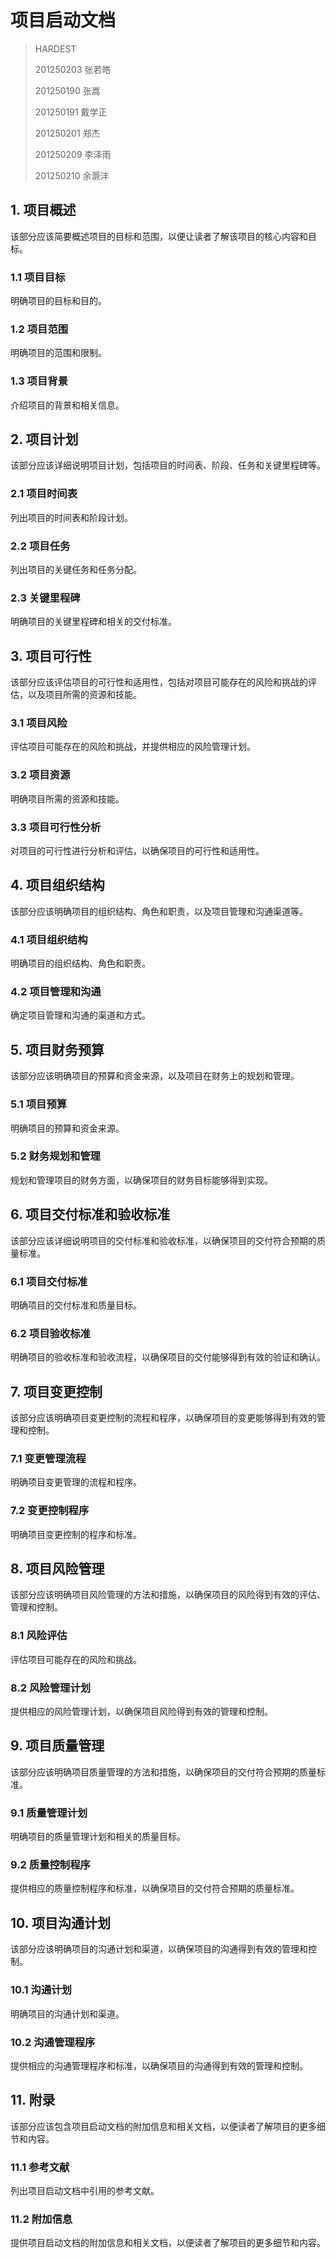 # 项目启动文档

> HARDEST
>
> 201250203 张若皓
>
> 201250190 张嵩
>
> 201250191 戴学正
>
> 201250201 郑杰
>
> 201250209 李泽雨
>
> 201250210 余灏沣

## 1. 项目概述

该部分应该简要概述项目的目标和范围，以便让读者了解该项目的核心内容和目标。

### 1.1 项目目标

明确项目的目标和目的。

### 1.2 项目范围

明确项目的范围和限制。

### 1.3 项目背景

介绍项目的背景和相关信息。

## 2. 项目计划

该部分应该详细说明项目计划，包括项目的时间表、阶段、任务和关键里程碑等。

### 2.1 项目时间表

列出项目的时间表和阶段计划。

### 2.2 项目任务

列出项目的关键任务和任务分配。

### 2.3 关键里程碑

明确项目的关键里程碑和相关的交付标准。

## 3. 项目可行性

该部分应该评估项目的可行性和适用性，包括对项目可能存在的风险和挑战的评估，以及项目所需的资源和技能。

### 3.1 项目风险

评估项目可能存在的风险和挑战，并提供相应的风险管理计划。

### 3.2 项目资源

明确项目所需的资源和技能。

### 3.3 项目可行性分析

对项目的可行性进行分析和评估，以确保项目的可行性和适用性。

## 4. 项目组织结构

该部分应该明确项目的组织结构、角色和职责，以及项目管理和沟通渠道等。

### 4.1 项目组织结构

明确项目的组织结构、角色和职责。

### 4.2 项目管理和沟通

确定项目管理和沟通的渠道和方式。

## 5. 项目财务预算

该部分应该明确项目的预算和资金来源，以及项目在财务上的规划和管理。

### 5.1 项目预算

明确项目的预算和资金来源。

### 5.2 财务规划和管理

规划和管理项目的财务方面，以确保项目的财务目标能够得到实现。

## 6. 项目交付标准和验收标准

该部分应该详细说明项目的交付标准和验收标准，以确保项目的交付符合预期的质量标准。

### 6.1 项目交付标准

明确项目的交付标准和质量目标。

### 6.2 项目验收标准

明确项目的验收标准和验收流程，以确保项目的交付能够得到有效的验证和确认。

## 7. 项目变更控制

该部分应该明确项目变更控制的流程和程序，以确保项目的变更能够得到有效的管理和控制。

### 7.1 变更管理流程

明确项目变更管理的流程和程序。

### 7.2 变更控制程序

明确项目变更控制的程序和标准。

## 8. 项目风险管理

该部分应该明确项目风险管理的方法和措施，以确保项目的风险得到有效的评估、管理和控制。

### 8.1 风险评估

评估项目可能存在的风险和挑战。

### 8.2 风险管理计划

提供相应的风险管理计划，以确保项目风险得到有效的管理和控制。

## 9. 项目质量管理

该部分应该明确项目质量管理的方法和措施，以确保项目的交付符合预期的质量标准。

### 9.1 质量管理计划

明确项目的质量管理计划和相关的质量目标。

### 9.2 质量控制程序

提供相应的质量控制程序和标准，以确保项目的交付符合预期的质量标准。

## 10. 项目沟通计划

该部分应该明确项目的沟通计划和渠道，以确保项目的沟通得到有效的管理和控制。

### 10.1 沟通计划

明确项目的沟通计划和渠道。

### 10.2 沟通管理程序

提供相应的沟通管理程序和标准，以确保项目的沟通得到有效的管理和控制。

## 11. 附录

该部分应该包含项目启动文档的附加信息和相关文档，以便读者了解项目的更多细节和内容。

### 11.1 参考文献

列出项目启动文档中引用的参考文献。

### 11.2 附加信息

提供项目启动文档的附加信息和相关文档，以便读者了解项目的更多细节和内容。